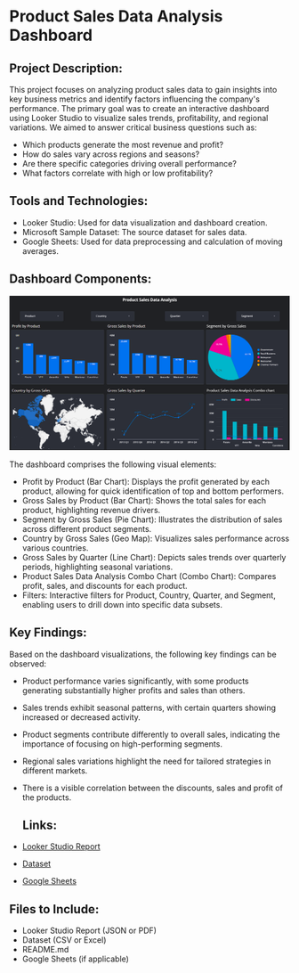 # Product Sales Data Analysis Dashboard

## Project Description:

This project focuses on analyzing product sales data to gain insights into key business metrics and identify factors influencing the company's performance. The primary goal was to create an interactive dashboard using Looker Studio to visualize sales trends, profitability, and regional variations. We aimed to answer critical business questions such as:

- Which products generate the most revenue and profit?
- How do sales vary across regions and seasons?
- Are there specific categories driving overall performance?
- What factors correlate with high or low profitability?

## Tools and Technologies:

- Looker Studio: Used for data visualization and dashboard creation.
- Microsoft Sample Dataset: The source dataset for sales data.
- Google Sheets: Used for data preprocessing and calculation of moving averages.

## Dashboard Components:

![Dashboard Screenshot](Product_sales_dashboard.png)

The dashboard comprises the following visual elements:

- Profit by Product (Bar Chart): Displays the profit generated by each product, allowing for quick identification of top and bottom performers.
- Gross Sales by Product (Bar Chart): Shows the total sales for each product, highlighting revenue drivers.
- Segment by Gross Sales (Pie Chart): Illustrates the distribution of sales across different product segments.
- Country by Gross Sales (Geo Map): Visualizes sales performance across various countries.
- Gross Sales by Quarter (Line Chart): Depicts sales trends over quarterly periods, highlighting seasonal variations.
- Product Sales Data Analysis Combo Chart (Combo Chart): Compares profit, sales, and discounts for each product.
- Filters: Interactive filters for Product, Country, Quarter, and Segment, enabling users to drill down into specific data subsets.

## Key Findings:

Based on the dashboard visualizations, the following key findings can be observed:

- Product performance varies significantly, with some products generating substantially higher profits and sales than others.
- Sales trends exhibit seasonal patterns, with certain quarters showing increased or decreased activity.
- Product segments contribute differently to overall sales, indicating the importance of focusing on high-performing segments.
- Regional sales variations highlight the need for tailored strategies in different markets.
- There is a visible correlation between the discounts, sales and profit of the products.

  ## Links:

- [Looker Studio Report](https://lookerstudio.google.com/reporting/ef36342e-b2e7-4e76-b548-061b72e83720)
- [Dataset]([path/to/dataset.csv](https://learn.microsoft.com/en-us/power-bi/create-reports/sample-financial-download))
- [Google Sheets]([path/to/sheets.xlsx](https://docs.google.com/spreadsheets/d/1vcdmq8EzuWcrTrhcRMje7tiS7nL4_MWJvZrG1f0HcR4/edit?usp=sharing))

## Files to Include:

- Looker Studio Report (JSON or PDF)
- Dataset (CSV or Excel)
- README.md
- Google Sheets (if applicable)
